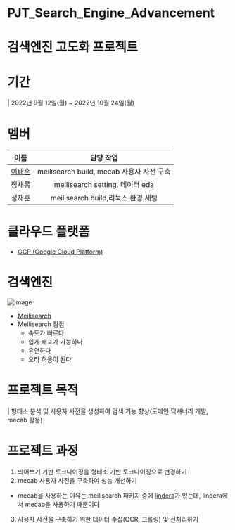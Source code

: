# PJT_Search_Engine_Advancement
# 검색엔진 고도화 프로젝트

# 기간
| 2022년 9월 12일(월) ~ 2022년 10월 24일(월) 

# 멤버

|이름|담당 작업|
|:---:|:---:|
|[이태훈](https://github.com/git-ThLee)|meilisearch build, mecab 사용자 사전 구축|
|정새롬| meilisearch setting, 데이터 eda|
|성재훈| meilisearch build,리눅스 환경 세팅|

# 클라우드 플랫폼

- [GCP (Google Cloud Platform)](https://cloud.google.com/free?utm_source=google&utm_medium=cpc&utm_campaign=japac-KR-all-en-dr-bkws-all-all-trial-e-dr-1009882&utm_content=text-ad-none-none-DEV_c-CRE_602771418613-ADGP_Hybrid%20%7C%20BKWS%20-%20EXA%20%7C%20Txt%20~%20GCP_General_core%20brand_main-KWID_43700071610114344-aud-970366092687%3Akwd-87853815-userloc_1009877&utm_term=KW_gcp-ST_gcp&gclid=CjwKCAjwtp2bBhAGEiwAOZZTuDCcWPzbNVCZjhwCsuGS6LeCTC5SA005yRJXY_PRkuMgHqnmOEH5rRoCHbgQAvD_BwE&gclsrc=aw.ds)

# 검색엔진 

![image](https://user-images.githubusercontent.com/55564114/200228953-c6e7122a-32b9-423b-98f1-8cd56c17c5be.png)  

- [Meilisearch](https://www.meilisearch.com/)
- Meilisearch 장점
  - 속도가 빠르다
  - 쉽게 배포가 가능하다
  - 유연하다
  - 오타 허용이 된다
 
# 프로젝트 목적

| 형태소 분석 및 사용자 사전을 생성하여 검색 기능 향상(도메인 딕셔너리 개발, mecab 활용)

# 프로젝트 과정

1. 띄어쓰기 기반 토크나이징을 형태소 기반 토크나이징으로 변경하기
2. mecab 사용자 사전을 구축하여 성능 개선하기
  - mecab을 사용하는 이유는 meilisearch 패키지 중에 [lindera](https://github.com/lindera-morphology/lindera)가 있는데, lindera에서 mecab을 사용하기 때문이다
3. 사용자 사전을 구축하기 위한 데이터 수집(OCR, 크롤링) 및 전처리하기

